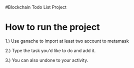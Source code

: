 #Blockchain Todo List Project

# How to run the project

1.)  Use ganache to import at least two account to metamask

2.)  Type the task you'd like to do and add it.

3.)  You can also undone to your activity.

